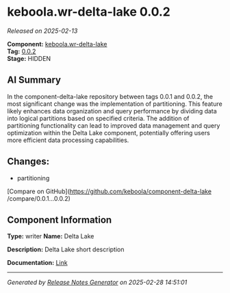 #  keboola.wr-delta-lake 0.0.2

_Released on 2025-02-13_

**Component:** [keboola.wr-delta-lake](https://github.com/keboola/component-delta-lake)  
**Tag:** [0.0.2](https://github.com/keboola/component-delta-lake/releases/tag/0.0.2)  
**Stage:** HIDDEN


## AI Summary
In the component-delta-lake repository between tags 0.0.1 and 0.0.2, the most significant change was the implementation of partitioning. This feature likely enhances data organization and query performance by dividing data into logical partitions based on specified criteria. The addition of partitioning functionality can lead to improved data management and query optimization within the Delta Lake component, potentially offering users more efficient data processing capabilities.



## Changes:


- partitioning 




[Compare on GitHub](https://github.com/keboola/component-delta-lake
/compare/0.0.1...0.0.2)



## Component Information
**Type:** writer
**Name:** Delta Lake

**Description:** Delta Lake short description


**Documentation:** [Link](https://github.com/keboola/component-delta-lake.git/blob/master/README.md)



---
_Generated by [Release Notes Generator](https://github.com/keboola/release-notes-generator)
on 2025-02-28 14:51:01_
